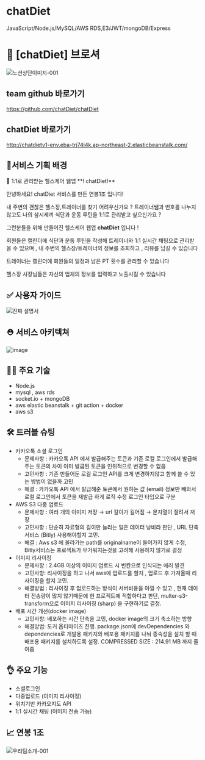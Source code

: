 # chatDiet
JavaScript/Node.js/MySQL/AWS RDS,E3/JWT/mongoDB/Express


# 🦾 [chatDiet] 브로셔

![노션상단이미지-001](https://github.com/chatDiet/chatDiet/assets/90279468/d3e95c01-52e3-4485-bc4b-574021bd7e6d)



## team github 바로가기

https://github.com/chatDiet/chatDiet



## chatDiet 바로가기

http://chatdietv1-env.eba-trj74i4k.ap-northeast-2.elasticbeanstalk.com/



## 🎯서비스 기획 배경

<aside>
📢 1:1로 관리받는 헬스케어 웹앱 **! chatDiet!**

안녕하세요! chatDiet 서비스를 만든 연봉1조 입니다!

내 주변의 괜찮은 헬스장,트레이너를 찾기 어려우신가요 ?  트레이너쌤과 번호를 나누지 않고도 나의 삼시세끼 식단과 운동 루틴을 1:1로 관리받고 싶으신가요 ?

그런분들을 위해 만들어진 헬스케어 웹앱  **chatDiet** 입니다 !

회원들은 캘린더에 식단과 운동 루틴을 작성해 트레이너와 1:1 실시간 채팅으로 관리받을 수 있으며 , 내 주변의 헬스장/트레이너의 정보를 조회하고 , 리뷰를 남길 수 있습니다

트레이너는 캘린더에 회원들의 일정과 남은 PT 횟수를 관리할 수 있습니다 

헬스장 사장님들은 자신의 업체의 정보를 입력하고 노출시킬 수 있습니다

</aside>



## ✅ 사용자 가이드

![진짜 설명서](https://github.com/hyem00/node_realmegosa/assets/90279468/b400278a-7637-434d-b8dc-1e50aee4d3e6)



## ⛑️ 서비스 아키텍쳐

![image](https://github.com/chatDiet/chatDiet/assets/90279468/a8ad54fd-0054-46e9-9856-a4d61db8dde4)




## 👨‍🏭 주요 기술

- Node.js
- mysql , aws rds
- socket.io + mongoDB
- aws elastic beanstalk + git action + docker
- aws s3
    
    

## 🛠️ 트러블 슈팅

- 카카오톡 소셜 로그인
    - 문제사항 :  카카오톡 API 에서 발급해주는 토큰과 기존 로컬 로그인에서 발급해주는 토큰의 차이
    이미 발급된 토큰을 인위적으로 변경할 수 없음
    - 고민사항 : 기존 만들어둔 로컬 로그인 API를 크게 변경하지않고 함께 쓸 수 있는 방법이 없을까 고민
    - 해결 : 카카오톡 API 에서 발급해준 토큰에서 원하는 값 (email) 정보만 빼와서 로컬 로그인에서 토큰을 재발급 하게 로직 수정
    로그인 타입으로 구분
- AWS S3 다중 업로드
    - 문제사항 : 여러 개의 이미지 저장 → url 길이가 길어짐 → 문자열이 잘려서 저장
    - 고민사항 : 단순히 자료형의 길이만 늘리는 일은 데이터 낭비라 판단 ,  URL 단축 서비스 (Bitly) 사용해야할지 고민.
    - 해결 : Aws s3 에 올라가는 path를 originalname이 들어가지 않게 수정, Bitly서비스는 프로젝트가 무거워지는것을 고려해 사용하지 않기로 결정
- 이미지 리사이징
    - 문제사항 : 2.4GB 이상의 이미지 업로드 시 빈칸으로 인식되는 에러 발견
    - 고민사항: 리사이징을 하고 나서 aws에 업로드를 할지 , 업로드 후 가져올때 리사이징을 할지 고민.
    - 해결방법 : 리사이징 후 업로드하는 방식이  서버비용을 아낄 수 있고 , 현재 데이터 전송량이 많지 않기때문에 현 프로젝트에 적합하다고 판단, multer-s3-transform으로 이미지 리사이징 (sharp) 을 구현하기로 결정.
- 배포 시간 개선(docker image)
    - 고민사항: 배포하는 시간 단축을 고민, docker image의 크기 축소하는 방향
    - 해결방법: 도커 옵티마이즈 진행. package.json에 devDependencies 와 dependencies로 개발용 패키지와 배포용 패키지를 나눠 종속성을 설치 할 때 배포용 패키지를 설치하도록 설정. COMPRESSED SIZE : 214.91 MB 까지 줄여줌
    


## 👌 주요 기능

- 소셜로그인
- 다중업로드 (이미지 리사이징)
- 위치기반 카카오지도 API
- 1:1 실시간 채팅 (이미지 전송 가능)

## 📈 연봉 1조
![우리팀소개-001](https://github.com/hyem00/node_realmegosa/assets/90279468/1cc35925-344a-46c1-953e-896a7e070946)
